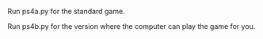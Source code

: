 Run ps4a.py for the standard game.

Run ps4b.py for the version where the computer can play the game for you.
